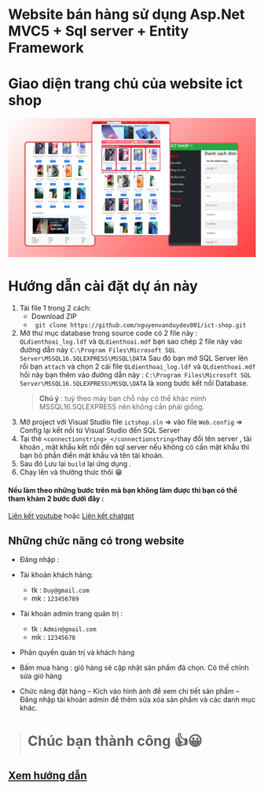 #  **Website bán hàng sử dụng Asp.Net MVC5 + Sql server + Entity Framework**


# Giao diện trang chủ của website ict shop
![Anhsanpham](./Ictshop/Images/demo/demoweb.png)

# Hướng dẫn cài đặt dự án này

1. Tải file 1 trong 2 cách:
   - Download ZIP 
   - `` git clone https://github.com/nguyenvanduydev001/ict-shop.git``
2. Mở thư mục database trong source code có 2 file này  : `QLdienthoai_log.ldf` và `QLdienthoai.mdf` bạn sao chép 2 file này vào đường dẫn này `C:\Program Files\Microsoft SQL Server\MSSQL16.SQLEXPRESS\MSSQL\DATA` Sau đó bạn mở SQL Server lên rồi bạn `attach` và chọn 2 cái file `QLdienthoai_log.ldf` và `QLdienthoai.mdf` hồi nãy bạn thêm vào đường dẫn này : `C:\Program Files\Microsoft SQL Server\MSSQL16.SQLEXPRESS\MSSQL\DATA` là xong bước kết nối Database.
    >**Chú ý** : tuỳ theo máy bạn chỗ này có thể khác mình MSSQL16.SQLEXPRESS nên không cần phải giống.
4. Mở project với Visual Studio file ``ictshop.sln`` => vào file ``Web.config`` => Config lại kết nối từ Visual Studio đến SQL Server
5. Tại thẻ ``<connectionstring> </connectionstring>``thay đổi tên server , tài khoản , mật khẩu kết nối đến sql server nếu không có cần mật khẩu thì bạn bỏ phần điền mật khầu và tên tài khoản.
6. Sau đó Lưu lại `build` lại ứng dụng . 
7. Chạy lên và thưởng thức thôi 😁

#### Nếu làm theo những bước trên mà bạn không làm được thì bạn  có thể tham khảm 2 bước đưới đây :

[Liên kết youtube](https://youtu.be/PppZUa1h4hQ?si=ZUkyH8XEKkrvgEEP) hoặc [Liên kết chatgpt](https://chatgpt.com/)

## Những chức năng có trong website 
- Đăng nhập :

- Tài khoản khách hàng:
  - tk : `Duy@gmail.com`
  - mk : `123456789`
- Tài khoản admin trang quản trị :
  - tk : `Admin@gmail.com`
  - mk : `12345678`
- Phân quyền quản trị và khách hàng
- Bấm mua hàng : giỏ hàng sẽ cập nhật sản phẩm đã chọn.
Có thể chỉnh sửa giỏ hàng 
- Chức năng đặt hàng 
– Kích vào hình ảnh để xem chi tiết sản phẩm
– Đăng nhập tài khoản admin để thêm sửa xóa sản phẩm và các danh mục khác.
> # Chúc bạn thành công 👍😀

## [Xem hướng dẫn](https://nguyenvanduydev001.github.io/ict-shop/)

